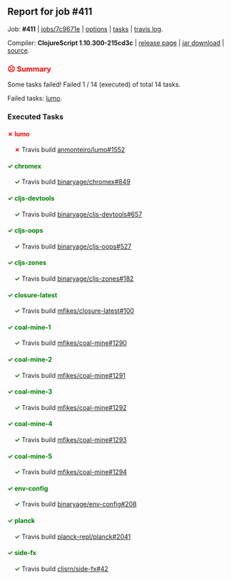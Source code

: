 ## Report for job #411

Job: **#411** | [jobs/7c9671e](https://github.com/cljs-oss/canary/commit/7c9671e0aab915eaf22eb02975a4565ecf64803e) | [options](options.edn) | [tasks](tasks.edn) | [travis log](https://travis-ci.org/cljs-oss/canary/builds/390616270).

Compiler: **ClojureScript 1.10.300-215cd3c** | [release page](https://github.com/cljs-oss/canary/releases/tag/r1.10.300-215cd3c) | [jar download](https://github.com/cljs-oss/canary/releases/download/r1.10.300-215cd3c/clojurescript-1.10.300-215cd3c.jar) | [source](https://github.com/clojure/clojurescript/commit/215cd3c9495b93f4128a7af9cd6ee038b1d67f27).

### <b style='color:red'>☹ Summary</b>

Some tasks failed! Failed 1 / 14 (executed) of total 14 tasks.

Failed tasks: [lumo](#-lumo).

### Executed Tasks

#### <b style='color:red'>&#x2717; lumo</b>
&nbsp;&nbsp;&nbsp;&nbsp;<b style='color:red'>&#x2717;</b> Travis build [anmonteiro/lumo#1552](https://travis-ci.org/anmonteiro/lumo/builds/390617594)<br>

#### <b style='color:green'>&#x2713; chromex</b>
&nbsp;&nbsp;&nbsp;&nbsp;<b style='color:green'>&#x2713;</b> Travis build [binaryage/chromex#849](https://travis-ci.org/binaryage/chromex/builds/390617543)<br>

#### <b style='color:green'>&#x2713; cljs-devtools</b>
&nbsp;&nbsp;&nbsp;&nbsp;<b style='color:green'>&#x2713;</b> Travis build [binaryage/cljs-devtools#657](https://travis-ci.org/binaryage/cljs-devtools/builds/390617547)<br>

#### <b style='color:green'>&#x2713; cljs-oops</b>
&nbsp;&nbsp;&nbsp;&nbsp;<b style='color:green'>&#x2713;</b> Travis build [binaryage/cljs-oops#527](https://travis-ci.org/binaryage/cljs-oops/builds/390617556)<br>

#### <b style='color:green'>&#x2713; cljs-zones</b>
&nbsp;&nbsp;&nbsp;&nbsp;<b style='color:green'>&#x2713;</b> Travis build [binaryage/cljs-zones#182](https://travis-ci.org/binaryage/cljs-zones/builds/390617558)<br>

#### <b style='color:green'>&#x2713; closure-latest</b>
&nbsp;&nbsp;&nbsp;&nbsp;<b style='color:green'>&#x2713;</b> Travis build [mfikes/closure-latest#100](https://travis-ci.org/mfikes/closure-latest/builds/390617560)<br>

#### <b style='color:green'>&#x2713; coal-mine-1</b>
&nbsp;&nbsp;&nbsp;&nbsp;<b style='color:green'>&#x2713;</b> Travis build [mfikes/coal-mine#1290](https://travis-ci.org/mfikes/coal-mine/builds/390617569)<br>

#### <b style='color:green'>&#x2713; coal-mine-2</b>
&nbsp;&nbsp;&nbsp;&nbsp;<b style='color:green'>&#x2713;</b> Travis build [mfikes/coal-mine#1291](https://travis-ci.org/mfikes/coal-mine/builds/390617571)<br>

#### <b style='color:green'>&#x2713; coal-mine-3</b>
&nbsp;&nbsp;&nbsp;&nbsp;<b style='color:green'>&#x2713;</b> Travis build [mfikes/coal-mine#1292](https://travis-ci.org/mfikes/coal-mine/builds/390617575)<br>

#### <b style='color:green'>&#x2713; coal-mine-4</b>
&nbsp;&nbsp;&nbsp;&nbsp;<b style='color:green'>&#x2713;</b> Travis build [mfikes/coal-mine#1293](https://travis-ci.org/mfikes/coal-mine/builds/390617579)<br>

#### <b style='color:green'>&#x2713; coal-mine-5</b>
&nbsp;&nbsp;&nbsp;&nbsp;<b style='color:green'>&#x2713;</b> Travis build [mfikes/coal-mine#1294](https://travis-ci.org/mfikes/coal-mine/builds/390617584)<br>

#### <b style='color:green'>&#x2713; env-config</b>
&nbsp;&nbsp;&nbsp;&nbsp;<b style='color:green'>&#x2713;</b> Travis build [binaryage/env-config#208](https://travis-ci.org/binaryage/env-config/builds/390617590)<br>

#### <b style='color:green'>&#x2713; planck</b>
&nbsp;&nbsp;&nbsp;&nbsp;<b style='color:green'>&#x2713;</b> Travis build [planck-repl/planck#2041](https://travis-ci.org/planck-repl/planck/builds/390617600)<br>

#### <b style='color:green'>&#x2713; side-fx</b>
&nbsp;&nbsp;&nbsp;&nbsp;<b style='color:green'>&#x2713;</b> Travis build [cljsrn/side-fx#42](https://travis-ci.org/cljsrn/side-fx/builds/390617608)<br>